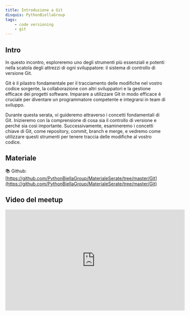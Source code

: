 ```yaml
---
title: Introduzione a Git
disquis: PythonBiellaGroup
tags:
    - code versioning
    - git
---
```

## Intro

In questo incontro, esploreremo uno degli strumenti più essenziali e potenti nella scatola degli attrezzi di ogni sviluppatore: il sistema di controllo di versione Git.

Git è il pilastro fondamentale per il tracciamento delle modifiche nel vostro codice sorgente, la collaborazione con altri sviluppatori e la gestione efficace dei progetti software. Imparare a utilizzare Git in modo efficace è cruciale per diventare un programmatore competente e integrarsi in team di sviluppo.

Durante questa serata, vi guideremo attraverso i concetti fondamentali di Git. Inizieremo con la comprensione di cosa sia il controllo di versione e perché sia così importante. Successivamente, esamineremo i concetti chiave di Git, come repository, commit, branch e merge, e vedremo come utilizzare questi strumenti per tenere traccia delle modifiche al vostro codice.

## Materiale

📚 Github: [https://github.com/PythonBiellaGroup/MaterialeSerate/tree/master/Git](https://github.com/PythonBiellaGroup/MaterialeSerate/tree/master/Git)

## Video del meetup

<iframe width="560" height="315" src="https://www.youtube.com/embed/hAeKA1s1Qqc?si=Z0x3CZCQZ833ymu5" title="YouTube video player" frameborder="0" allow="accelerometer; autoplay; clipboard-write; encrypted-media; gyroscope; picture-in-picture; web-share" allowfullscreen></iframe>